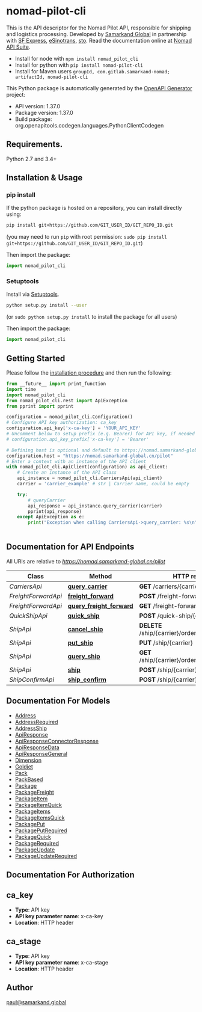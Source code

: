 # nomad-pilot-cli
This is the API descriptor for the Nomad Pilot API, responsible for shipping and logistics processing. Developed by [Samarkand Global](https://www.samarkand.global/) in partnership with [SF Express](https://www.sf-express.com/), [eSinotrans](http://air.esinotrans.com/), [sto](http://sto-express.co.uk/). Read the documentation online at [Nomad API Suite](https://api.samarkand.io/).
- Install for node with `npm install nomad_pilot_cli`
- Install for python with `pip install nomad-pilot-cli`
- Install for Maven users `groupId, com.gitlab.samarkand-nomad; artifactId, nomad-pilot-cli`

This Python package is automatically generated by the [OpenAPI Generator](https://openapi-generator.tech) project:

- API version: 1.37.0
- Package version: 1.37.0
- Build package: org.openapitools.codegen.languages.PythonClientCodegen

## Requirements.

Python 2.7 and 3.4+

## Installation & Usage
### pip install

If the python package is hosted on a repository, you can install directly using:

```sh
pip install git+https://github.com/GIT_USER_ID/GIT_REPO_ID.git
```
(you may need to run `pip` with root permission: `sudo pip install git+https://github.com/GIT_USER_ID/GIT_REPO_ID.git`)

Then import the package:
```python
import nomad_pilot_cli
```

### Setuptools

Install via [Setuptools](http://pypi.python.org/pypi/setuptools).

```sh
python setup.py install --user
```
(or `sudo python setup.py install` to install the package for all users)

Then import the package:
```python
import nomad_pilot_cli
```

## Getting Started

Please follow the [installation procedure](#installation--usage) and then run the following:

```python
from __future__ import print_function
import time
import nomad_pilot_cli
from nomad_pilot_cli.rest import ApiException
from pprint import pprint

configuration = nomad_pilot_cli.Configuration()
# Configure API key authorization: ca_key
configuration.api_key['x-ca-key'] = 'YOUR_API_KEY'
# Uncomment below to setup prefix (e.g. Bearer) for API key, if needed
# configuration.api_key_prefix['x-ca-key'] = 'Bearer'

# Defining host is optional and default to https://nomad.samarkand-global.cn/pilot
configuration.host = "https://nomad.samarkand-global.cn/pilot"
# Enter a context with an instance of the API client
with nomad_pilot_cli.ApiClient(configuration) as api_client:
    # Create an instance of the API class
    api_instance = nomad_pilot_cli.CarriersApi(api_client)
    carrier = 'carrier_example' # str | Carrier name, could be empty

    try:
        # queryCarrier
        api_response = api_instance.query_carrier(carrier)
        pprint(api_response)
    except ApiException as e:
        print("Exception when calling CarriersApi->query_carrier: %s\n" % e)
    
```

## Documentation for API Endpoints

All URIs are relative to *https://nomad.samarkand-global.cn/pilot*

Class | Method | HTTP request | Description
------------ | ------------- | ------------- | -------------
*CarriersApi* | [**query_carrier**](docs/CarriersApi.md#query_carrier) | **GET** /carriers/{carrier} | queryCarrier
*FreightForwardApi* | [**freight_forward**](docs/FreightForwardApi.md#freight_forward) | **POST** /freight-forward/{carrier} | freightForward
*FreightForwardApi* | [**query_freight_forward**](docs/FreightForwardApi.md#query_freight_forward) | **GET** /freight-forward/{carrier} | queryFreightForward
*QuickShipApi* | [**quick_ship**](docs/QuickShipApi.md#quick_ship) | **POST** /quick-ship/{carrier} | quickShip
*ShipApi* | [**cancel_ship**](docs/ShipApi.md#cancel_ship) | **DELETE** /ship/{carrier}/order/{seller_order_ref} | cancelShip
*ShipApi* | [**put_ship**](docs/ShipApi.md#put_ship) | **PUT** /ship/{carrier} | ship
*ShipApi* | [**query_ship**](docs/ShipApi.md#query_ship) | **GET** /ship/{carrier}/order/{seller_order_ref} | queryShip
*ShipApi* | [**ship**](docs/ShipApi.md#ship) | **POST** /ship/{carrier} | ship
*ShipConfirmApi* | [**ship_confirm**](docs/ShipConfirmApi.md#ship_confirm) | **POST** /ship/{carrier}/confirm | shipConfirm


## Documentation For Models

 - [Address](docs/Address.md)
 - [AddressRequired](docs/AddressRequired.md)
 - [AddressShip](docs/AddressShip.md)
 - [ApiResponse](docs/ApiResponse.md)
 - [ApiResponseConnectorResponse](docs/ApiResponseConnectorResponse.md)
 - [ApiResponseData](docs/ApiResponseData.md)
 - [ApiResponseGeneral](docs/ApiResponseGeneral.md)
 - [Dimension](docs/Dimension.md)
 - [Goldjet](docs/Goldjet.md)
 - [Pack](docs/Pack.md)
 - [PackBased](docs/PackBased.md)
 - [Package](docs/Package.md)
 - [PackageFreight](docs/PackageFreight.md)
 - [PackageItem](docs/PackageItem.md)
 - [PackageItemQuick](docs/PackageItemQuick.md)
 - [PackageItems](docs/PackageItems.md)
 - [PackageItemsQuick](docs/PackageItemsQuick.md)
 - [PackagePut](docs/PackagePut.md)
 - [PackagePutRequired](docs/PackagePutRequired.md)
 - [PackageQuick](docs/PackageQuick.md)
 - [PackageRequired](docs/PackageRequired.md)
 - [PackageUpdate](docs/PackageUpdate.md)
 - [PackageUpdateRequired](docs/PackageUpdateRequired.md)


## Documentation For Authorization


## ca_key

- **Type**: API key
- **API key parameter name**: x-ca-key
- **Location**: HTTP header


## ca_stage

- **Type**: API key
- **API key parameter name**: x-ca-stage
- **Location**: HTTP header


## Author

paul@samarkand.global


